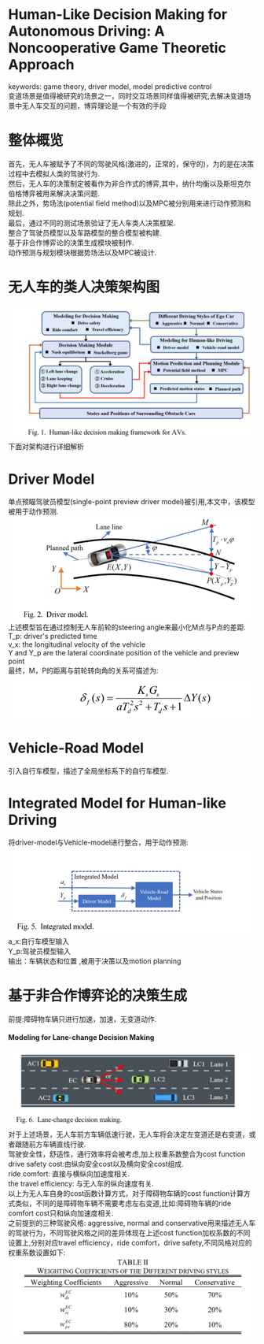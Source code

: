 # Human-Like Decision Making for Autonomous Driving: A Noncooperative Game Theoretic Approach
keywords: game theory, driver model, model predictive control <br>
变道场景是值得被研究的场景之一，同时交互场景同样值得被研究,去解决变道场景中无人车交互的问题，博弈理论是一个有效的手段<br>

# 整体概览
首先，无人车被赋予了不同的驾驶风格(激进的，正常的，保守的)，为的是在决策过程中去模拟人类的驾驶行为. <br>
然后，无人车的决策制定被看作为非合作式的博弈,其中，纳什均衡以及斯坦克尔伯格博弈被用来解决决策问题.<br>
除此之外，势场法(potential field method)以及MPC被分别用来进行动作预测和规划. <br>
最后，通过不同的测试场景验证了无人车类人决策框架. <br>
整合了驾驶员模型以及车路模型的整合模型被构建. <br>
基于非合作博弈论的决策生成模块被制作. <br>
动作预测与规划模块根据势场法以及MPC被设计. <br>
# 无人车的类人决策架构图
![human-like framework](https://github.com/MA-JIE/Reinforcement-Learning-MJ/blob/master/%E6%B7%B1%E5%BA%A6%E5%BC%BA%E5%8C%96%E5%AD%A6%E4%B9%A0/paper/img/human-like.png) <br>
下面对架构进行详细解析 <br>
# Driver Model
单点预瞄驾驶员模型(single-point preview driver model)被引用,本文中，该模型被用于动作预测. <br>
![driver_model](https://github.com/MA-JIE/Reinforcement-Learning-MJ/blob/master/%E6%B7%B1%E5%BA%A6%E5%BC%BA%E5%8C%96%E5%AD%A6%E4%B9%A0/paper/img/driver_model.png) <br>
上述模型旨在通过控制无人车前轮的steering angle来最小化M点与P点的差距. <br>
T_p: driver's predicted time <br>
v_x: the longitudinal velocity of the vehicle <br>
Y and Y_p are the lateral coordinate position of the vehicle and preview point <br>
最终，M，P的距离与前轮转向角的关系可描述为: <br>
![driver_model](https://github.com/MA-JIE/Reinforcement-Learning-MJ/blob/master/%E6%B7%B1%E5%BA%A6%E5%BC%BA%E5%8C%96%E5%AD%A6%E4%B9%A0/paper/img/driver_model1.png) <br>
# Vehicle-Road Model
引入自行车模型，描述了全局坐标系下的自行车模型.<br>

# Integrated Model for Human-like Driving
将driver-model与Vehicle-model进行整合，用于动作预测: <br>
![integrated_model](https://github.com/MA-JIE/Reinforcement-Learning-MJ/blob/master/%E6%B7%B1%E5%BA%A6%E5%BC%BA%E5%8C%96%E5%AD%A6%E4%B9%A0/paper/img/integrated_model.png) <br>
a_x:自行车模型输入 <br>
Y_p:驾驶员模型输入 <br>
输出：车辆状态和位置 ,被用于决策以及motion planning <br>

# 基于非合作博弈论的决策生成
前提:障碍物车辆只进行加速，加速，无变道动作.<br>
#### Modeling for Lane-change Decision Making
![lane_change](https://github.com/MA-JIE/Reinforcement-Learning-MJ/blob/master/%E6%B7%B1%E5%BA%A6%E5%BC%BA%E5%8C%96%E5%AD%A6%E4%B9%A0/paper/img/lane_change.png) <br>
对于上述场景，无人车前方车辆低速行驶，无人车将会决定左变道还是右变道，或者跟随前方车辆直线行驶.<br>
驾驶安全性，舒适性，通行效率将会被考虑,加上权重系数整合为cost function <br>
drive safety cost:由纵向安全cost以及横向安全cost组成.<br>
ride comfort: 直接与横纵向加速度相关. <br>
the travel efficiency: 与无人车的纵向速度有关. <br>
以上为无人车自身的cost函数计算方式，对于障碍物车辆的cost function计算方式类似，不同的是障碍物车辆不需要考虑左右变道,比如:障碍物车辆的ride comfort cost只和纵向加速度相关.<br> 
之前提到的三种驾驶风格: aggressive, normal and conservative用来描述无人车的驾驶行为，不同驾驶风格之间的差异体现在上述cost function加权系数的不同设置上,分别对应travel efficiency，ride comfort，drive safety,不同风格对应的权重系数设置如下:<br>
![lane_change](https://github.com/MA-JIE/Reinforcement-Learning-MJ/blob/master/%E6%B7%B1%E5%BA%A6%E5%BC%BA%E5%8C%96%E5%AD%A6%E4%B9%A0/paper/img/driving_style.png) <br>



